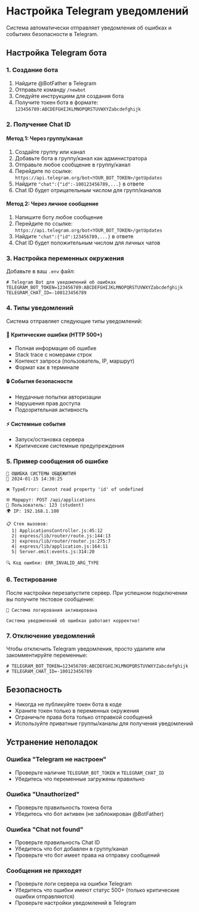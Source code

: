 # Настройка Telegram уведомлений

Система автоматически отправляет уведомления об ошибках и событиях безопасности в Telegram.

## Настройка Telegram бота

### 1. Создание бота

1. Найдите @BotFather в Telegram
2. Отправьте команду `/newbot`
3. Следуйте инструкциям для создания бота
4. Получите токен бота в формате: `123456789:ABCDEFGHIJKLMNOPQRSTUVWXYZabcdefghijk`

### 2. Получение Chat ID

#### Метод 1: Через группу/канал

1. Создайте группу или канал
2. Добавьте бота в группу/канал как администратора
3. Отправьте любое сообщение в группу/канал
4. Перейдите по ссылке: `https://api.telegram.org/bot<YOUR_BOT_TOKEN>/getUpdates`
5. Найдите `"chat":{"id":-100123456789,...}` в ответе
6. Chat ID будет отрицательным числом для групп/каналов

#### Метод 2: Через личное сообщение

1. Напишите боту любое сообщение
2. Перейдите по ссылке: `https://api.telegram.org/bot<YOUR_BOT_TOKEN>/getUpdates`
3. Найдите `"chat":{"id":123456789,...}` в ответе
4. Chat ID будет положительным числом для личных чатов

### 3. Настройка переменных окружения

Добавьте в ваш `.env` файл:

```env
# Telegram Bot для уведомлений об ошибках
TELEGRAM_BOT_TOKEN=123456789:ABCDEFGHIJKLMNOPQRSTUVWXYZabcdefghijk
TELEGRAM_CHAT_ID=-100123456789
```

### 4. Типы уведомлений

Система отправляет следующие типы уведомлений:

#### 🚨 Критические ошибки (HTTP 500+)

- Полная информация об ошибке
- Stack trace с номерами строк
- Контекст запроса (пользователь, IP, маршрут)
- Формат как в терминале

#### 🔒 События безопасности

- Неудачные попытки авторизации
- Нарушения прав доступа
- Подозрительная активность

#### ⚡ Системные события

- Запуск/остановка сервера
- Критические системные предупреждения

### 5. Пример сообщения об ошибке

```
🚨 ОШИБКА СИСТЕМЫ ОБЩЕЖИТИЯ
📅 2024-01-15 14:30:25

❌ TypeError: Cannot read property 'id' of undefined

🌐 Маршрут: POST /api/applications
👤 Пользователь: 123 (student)
🌍 IP: 192.168.1.100

📋 Стек вызовов:
  1| ApplicationsController.js:45:12
  2| express/lib/router/route.js:144:13
  3| express/lib/router/router.js:275:7
  4| express/lib/application.js:164:11
  5| Server.emit:events.js:314:20

🔍 Код ошибки: ERR_INVALID_ARG_TYPE
```

### 6. Тестирование

После настройки перезапустите сервер. При успешном подключении вы получите тестовое сообщение:

```
🤖 Система логирования активирована

Система уведомлений об ошибках работает корректно!
```

### 7. Отключение уведомлений

Чтобы отключить Telegram уведомления, просто удалите или закомментируйте переменные:

```env
# TELEGRAM_BOT_TOKEN=123456789:ABCDEFGHIJKLMNOPQRSTUVWXYZabcdefghijk
# TELEGRAM_CHAT_ID=-100123456789
```

## Безопасность

- Никогда не публикуйте токен бота в коде
- Храните токен только в переменных окружения
- Ограничьте права бота только отправкой сообщений
- Используйте приватные группы/каналы для получения уведомлений

## Устранение неполадок

### Ошибка "Telegram не настроен"

- Проверьте наличие `TELEGRAM_BOT_TOKEN` и `TELEGRAM_CHAT_ID`
- Убедитесь что переменные загружены правильно

### Ошибка "Unauthorized"

- Проверьте правильность токена бота
- Убедитесь что бот активен (не заблокирован @BotFather)

### Ошибка "Chat not found"

- Проверьте правильность Chat ID
- Убедитесь что бот добавлен в группу/канал
- Проверьте что бот имеет права на отправку сообщений

### Сообщения не приходят

- Проверьте логи сервера на ошибки Telegram
- Убедитесь что ошибки имеют статус 500+ (только критические ошибки отправляются)
- Проверьте настройки уведомлений в Telegram
